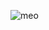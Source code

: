![meo](https://user-images.githubusercontent.com/92627576/158118643-83b2b4d2-fe30-4448-b67b-94c360254aeb.jpg)
